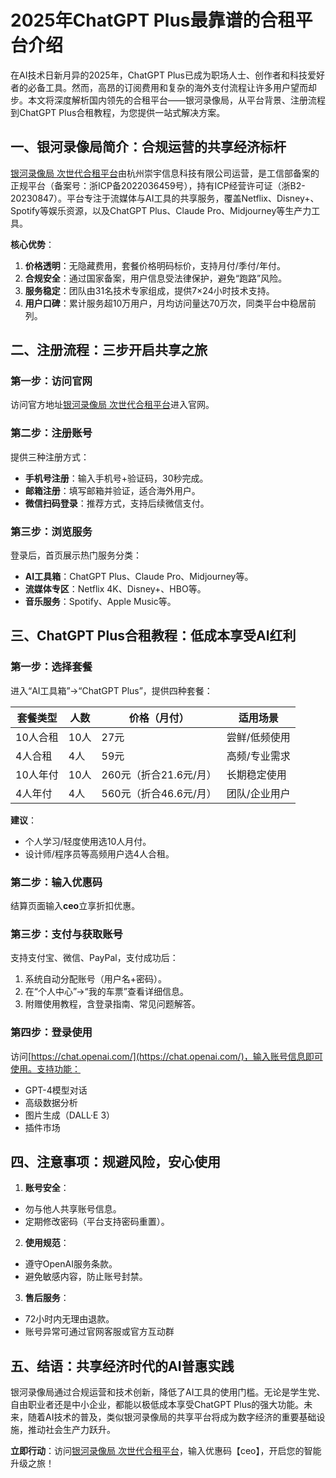 # 2025年ChatGPT Plus最靠谱的合租平台介绍

在AI技术日新月异的2025年，ChatGPT Plus已成为职场人士、创作者和科技爱好者的必备工具。然而，高昂的订阅费用和复杂的海外支付流程让许多用户望而却步。本文将深度解析国内领先的合租平台——银河录像局，从平台背景、注册流程到ChatGPT Plus合租教程，为您提供一站式解决方案。

## 一、银河录像局简介：合规运营的共享经济标杆

[银河录像局 次世代合租平台](https://nf.video/Y7SG6)由杭州崇宇信息科技有限公司运营，是工信部备案的正规平台（备案号：浙ICP备2022036459号），持有ICP经营许可证（浙B2-20230847）。平台专注于流媒体与AI工具的共享服务，覆盖Netflix、Disney+、Spotify等娱乐资源，以及ChatGPT Plus、Claude Pro、Midjourney等生产力工具。

**核心优势**：

1. **价格透明**：无隐藏费用，套餐价格明码标价，支持月付/季付/年付。
2. **合规安全**：通过国家备案，用户信息受法律保护，避免“跑路”风险。
3. **服务稳定**：团队由31名技术专家组成，提供7×24小时技术支持。
4. **用户口碑**：累计服务超10万用户，月均访问量达70万次，同类平台中稳居前列。

## 二、注册流程：三步开启共享之旅

### 第一步：访问官网

访问官方地址[银河录像局 次世代合租平台](https://nf.video/Y7SG6)进入官网。

### 第二步：注册账号

提供三种注册方式：

- **手机号注册**：输入手机号+验证码，30秒完成。
- **邮箱注册**：填写邮箱并验证，适合海外用户。
- **微信扫码登录**：推荐方式，支持后续微信支付。

### 第三步：浏览服务

登录后，首页展示热门服务分类：

- **AI工具箱**：ChatGPT Plus、Claude Pro、Midjourney等。
- **流媒体专区**：Netflix 4K、Disney+、HBO等。
- **音乐服务**：Spotify、Apple Music等。

## 三、ChatGPT Plus合租教程：低成本享受AI红利

### 第一步：选择套餐

进入“AI工具箱”→“ChatGPT Plus”，提供四种套餐：

| 套餐类型 | 人数  | 价格（月付） | 适用场景 |
| --- | --- | --- | --- |
| 10人合租 | 10人 | 27元 | 尝鲜/低频使用 |
| 4人合租 | 4人  | 59元 | 高频/专业需求 |
| 10人年付 | 10人 | 260元（折合21.6元/月） | 长期稳定使用 |
| 4人年付 | 4人  | 560元（折合46.6元/月） | 团队/企业用户 |

**建议**：

- 个人学习/轻度使用选10人月付。
- 设计师/程序员等高频用户选4人合租。

### 第二步：输入优惠码

结算页面输入**ceo**立享折扣优惠。

### 第三步：支付与获取账号

支持支付宝、微信、PayPal，支付成功后：

1. 系统自动分配账号（用户名+密码）。
2. 在“个人中心”→“我的车票”查看详细信息。
3. 附赠使用教程，含登录指南、常见问题解答。

### 第四步：登录使用

访问[https://chat.openai.com/](https://chat.openai.com/)，输入账号信息即可使用。支持功能：

- GPT-4模型对话
- 高级数据分析
- 图片生成（DALL·E 3）
- 插件市场

## 四、注意事项：规避风险，安心使用

1. **账号安全**：
  - 勿与他人共享账号信息。
  - 定期修改密码（平台支持密码重置）。
2. **使用规范**：
  - 遵守OpenAI服务条款。
  - 避免敏感内容，防止账号封禁。
3. **售后服务**：
  - 72小时内无理由退款。
  - 账号异常可通过官网客服或官方互动群

## 五、结语：共享经济时代的AI普惠实践

银河录像局通过合规运营和技术创新，降低了AI工具的使用门槛。无论是学生党、自由职业者还是中小企业，都能以极低成本享受ChatGPT Plus的强大功能。未来，随着AI技术的普及，类似银河录像局的共享平台将成为数字经济的重要基础设施，推动社会生产力跃升。

**立即行动**：访问[银河录像局 次世代合租平台](https://nf.video/Y7SG6)，输入优惠码【ceo】，开启您的智能升级之旅！
